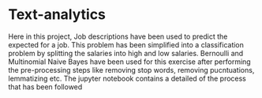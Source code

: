 # Text-analytics
Here in this project, Job descriptions have been used to predict the expected for a job. This problem has been simplified into a classification problem by splitting the salaries into high and low salaries. 
Bernoulli and Multinomial Naive Bayes have been used for this exercise after performing the pre-processing steps like removing stop words, removing pucntuations, lemmatizing etc. The jupyter notebook contains a detailed of the process that has been followed
